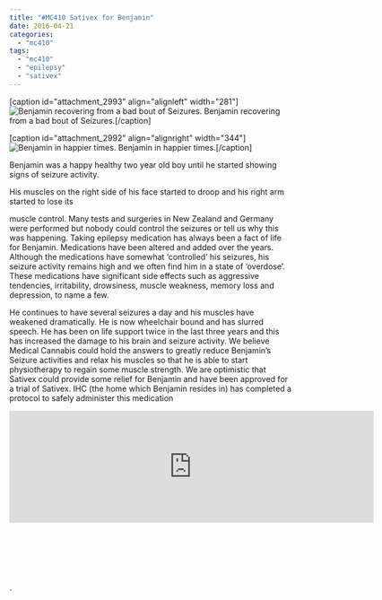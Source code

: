 ```yaml
---
title: "#MC410 Sativex for Benjamin"
date: 2016-04-21
categories: 
  - "mc410"
tags: 
  - "mc410"
  - "epilepsy"
  - "sativex"
---
```


\[caption id="attachment\_2993" align="alignleft" width="281"\]![Benjamin recovering from a bad bout of Seizures.](http://mcawarenessnz.org/wp-content/uploads/2016/04/Benjamin2.jpg) Benjamin recovering from a bad bout of Seizures.\[/caption\]

\[caption id="attachment\_2992" align="alignright" width="344"\]![Benjamin in happier times.](http://mcawarenessnz.org/wp-content/uploads/2016/04/benjamin.jpg) Benjamin in happier times.\[/caption\]

Benjamin was a happy healthy two year old boy until he started showing signs of seizure activity.

His muscles on the right side of his face started to droop and his right arm started to lose its

muscle control. Many tests and surgeries in New Zealand and Germany were performed but nobody could control the seizures or tell us why this was happening. Taking epilepsy medication has always been a fact of life for Benjamin. Medications have been altered and added over the years. Although the medications have somewhat ‘controlled’ his seizures, his seizure activity remains high and we often find him in a state of ‘overdose’. These medications have significant side effects such as aggressive tendencies, irritability, drowsiness, muscle weakness, memory loss and depression, to name a few.

He continues to have several seizures a day and his muscles have weakened dramatically. He is now wheelchair bound and has slurred speech. He has been on life support twice in the last three years and this has increased the damage to his brain and seizure activity. We believe Medical Cannabis could hold the answers to greatly reduce Benjamin’s Seizure activities and relax his muscles so that he is able to start physiotherapy to regain some muscle strength. We are optimistic that Sativex could provide some relief for Benjamin and have been approved for a trial of Sativex. IHC (the home which Benjamin resides in) has completed a protocol to safely administer this medication 

<iframe src="https://widget.givealittle.co.nz/cause/legalmcfor10/light-starbuck" width="650" height="200" frameborder="0" seamless="seamless"></iframe>

 

 

 

.
